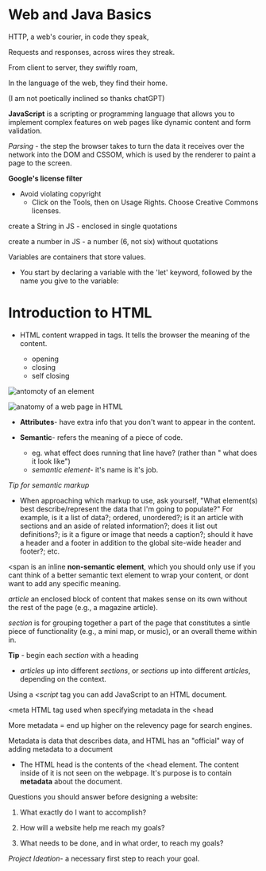 # Web and Java Basics

HTTP, a web's courier, in code they speak,

Requests and responses, across wires they streak.

From client to server, they swiftly roam,

In the language of the web, they find their home.

(I am not poetically inclined so thanks chatGPT)


**JavaScript** is a scripting or programming language that allows you to implement complex features on web pages like dynamic content and form validation.

*Parsing* - the step the browser takes to turn the data it receives over the network into the DOM and CSSOM, which is used by the renderer to paint a page to the screen.

**Google's license filter**

- Avoid violating copyright
  - Click on the Tools, then on Usage Rights. Choose Creative Commons licenses.

create a String in JS - enclosed in single quotations

create a number in JS - a number (6, not six) without quotations

Variables are containers that store values.

- You start by declaring a variable with the 'let' keyword, followed by the name you give to the variable:

# Introduction to HTML

- HTML content wrapped in tags. It tells the browser the meaning of the content.

  - opening
  - closing
  - self closing

![antomoty of an element](https://linuxhint.com/wp-content/uploads/2022/02/word-image.png)

![anatomy of a web page in HTML](https://alleasytricks.files.wordpress.com/2015/02/page_structure_example.jpg)

- **Attributes**- have extra info that you don't want to appear in the content.

- **Semantic**- refers the meaning of a piece of code.

  - eg. what effect does running that line have? (rather than " what does it look like")
  - *semantic element*- it's name is it's job.

*Tip for semantic markup*

- When approaching which markup to use, ask yourself, "What element(s) best describe/represent the data that I'm going to populate?" For example, is it a list of data?; ordered, unordered?; is it an article with sections and an aside of related information?; does it list out definitions?; is it a figure or image that needs a caption?; should it have a header and a footer in addition to the global site-wide header and footer?; etc.

<span is an inline **non-semantic element**, which you should only use if you cant think of a better semantic text element to wrap your content, or dont want to add any specific meaning.

*article* an enclosed block of content that makes sense on its own without the rest of the page (e.g., a magazine article).

*section* is for grouping together a part of the page that constitutes a sintle piece of functionality (e.g., a mini map, or music), or an overall theme within in.

**Tip** - begin each *section* with a heading
- *articles* up into different *sections*, or *sections* up into different *articles*, depending on the context.

Using a *<script* tag you can add JavaScript to an HTML document.

<meta HTML tag used when specifying metadata in the <head

More metadata = end up higher on the relevency page for search engines.

Metadata is data that describes data, and HTML has an "official" way of adding metadata to a document

- The HTML head is the contents of the <head element. The content inside of it is not seen on the webpage. It's purpose is to contain **metadata** about the document.

Questions you should answer before designing a website:

1. What exactly do I want to accomplish?

2. How will a website help me reach my goals?

3. What needs to be done, and in what order, to reach my goals?

*Project Ideation*- a necessary first step to reach your goal.

